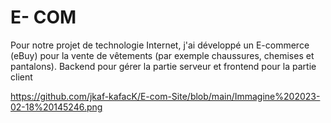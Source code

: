# E- COM
Pour notre projet de technologie Internet, j'ai développé un E-commerce (eBuy) pour la vente de vêtements (par exemple chaussures, chemises et pantalons). Backend pour gérer la partie serveur et frontend pour la partie client

https://github.com/jkaf-kafacK/E-com-Site/blob/main/Immagine%202023-02-18%20145246.png
